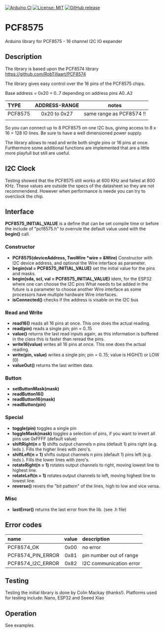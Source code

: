 
[![Arduino CI](https://github.com/RobTillaart/PCF8575/workflows/Arduino%20CI/badge.svg)](https://github.com/marketplace/actions/arduino_ci)
[![License: MIT](https://img.shields.io/badge/license-MIT-green.svg)](https://github.com/RobTillaart/PCF8575/blob/master/LICENSE)
[![GitHub release](https://img.shields.io/github/release/RobTillaart/PCF8575.svg?maxAge=3600)](https://github.com/RobTillaart/PCF8575/releases)


# PCF8575

Arduino library for PCF8575 - 16 channel I2C IO expander

## Description

The library is based upon the PCF8574 library  https://github.com/RobTillaart/PCF8574

The library gives easy control over the 16 pins of the PCF8575 chips.

Base address = 0x20 + 0..7 depending on address pins A0..A2

| TYPE     | ADDRESS-RANGE | notes |
|:----|:----:|:----:|
|PCF8575   | 0x20 to 0x27 | same range as PCF8574 !! |
|       |     |    |

So you can connect up to 8 PCF8575 on one I2C bus, giving access 
to 8 x 16 = 128 IO lines. Be sure to have a well dimensioned power supply.

The library allows to read and write both single pins or 16 pins at once.
Furthermore some additional functions are implemented that are a little more
playfull but still are useful.

## I2C Clock

Testing showed that the PCF8575 still works at 600 KHz and failed at 800 KHz.
These values are outside the specs of the datasheet so they are not recommendend.
However when performance is neede you can try to overclock the chip. 

## Interface

**PCF8575_INITIAL_VALUE** is a define that can be set compile time or before
the include of "pcf8575.h" to overrule the default value used with the 
**begin()** call.

### Constructor

- **PCF8575(deviceAddress, TwoWire \*wire = &Wire)** Constructor with I2C device address,
and optional the Wire interface as parameter.
- **begin(val = PCF8575_INITIAL_VALUE)** set the initial value for the pins and masks.
- **begin(sda, scl, val = PCF8575_INITIAL_VALUE)** idem, for the ESP32 where one can choose the I2C pins
What needs to be added in the future is a parameter to choose another Wire interface
as some processors have multiple hardware Wire interfaces.
- **isConnected()** checks if the address is visable on the I2C bus

### Read and Write

- **read16()** reads all 16 pins at once. This one does the actual reading.
- **read(pin)** reads a single pin; pin = 0..15
- **value()** returns the last read inputs again, as this information is buffered 
in the class this is faster than reread the pins.
- **write16(value)** writes all 16 pins at once. This one does the actual reading.
- **write(pin, value)** writes a single pin; pin = 0..15; value is HIGH(1) or LOW (0)
- **valueOut()** returns the last written data.

### Button

- **setButtonMask(mask)** 
- **readButton16()**
- **readButton16(mask)**
- **readButton(pin)**

### Special

- **toggle(pin)** toggles a single pin
- **toggleMask(mask)** toggles a selection of pins, 
if you want to invert all pins use 0xFFFF (default value)
- **shiftRight(n = 1)** shifts output channels n pins (default 1) pins right (e.g. leds ). 
Fills the higher lines with zero's.
- **shiftLeft(n = 1)**  shifts output channels n pins (default 1) pins left (e.g. leds ).
Fills the lower lines with zero's.
- **rotateRight(n = 1)** rotates output channels to right, moving lowest line to highest line.
- **rotateLeft(n = 1)** rotates output channels to left, moving highest line to lowest line.
- **reverse()** revers the "bit pattern" of the lines, high to low and vice versa.

### Misc

- **lastError()** returns the last error from the lib. (see .h file)

## Error codes

| name  | value | description |
|:------|:----:|:----|
| PCF8574_OK         | 0x00 | no error
| PCF8574_PIN_ERROR  | 0x81 | pin number out of range |
| PCF8574_I2C_ERROR  | 0x82 | I2C communication error |

## Testing

Testing the initial library is done by Colin Mackay (thanks!).
Platforms used for testing include: Nano, ESP32 and Seeed Xiao


## Operation

See examples
